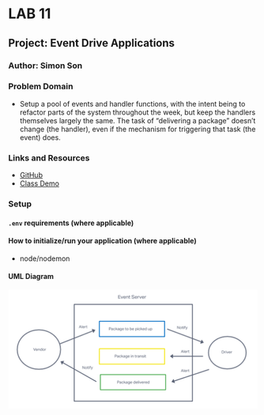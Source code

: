 # LAB 11

## Project: Event Drive Applications

### Author: Simon Son

### Problem Domain

* Setup a pool of events and handler functions, with the intent being to refactor parts of the system throughout the week, but keep the handlers themselves largely the same. The task of “delivering a package” doesn’t change (the handler), even if the mechanism for triggering that task (the event) does.

### Links and Resources

* [GitHub](https://github.com/sson68x/CAPS/pull/1)
* [Class Demo](https://github.com/codefellows/seattle-javascript-401d47/tree/main/class-11)

### Setup

#### `.env` requirements (where applicable)

#### How to initialize/run your application (where applicable)

* node/nodemon

#### UML Diagram

![Lab 11 UML](./src/img/Lab%2011.png)

